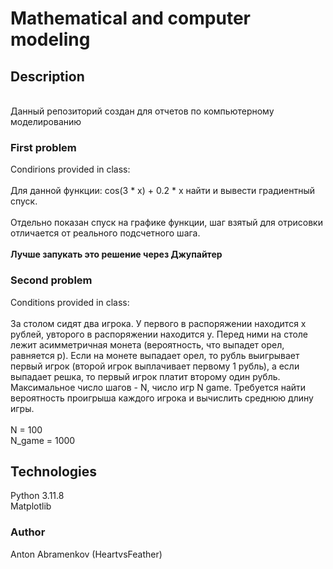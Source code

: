 # Mathematical and computer modeling
## Description
\
Данный репозиторий создан для отчетов по компьютерному моделированию
### First problem
Condirions provided in class:\
\
Для данной функции: cos(3 * x) + 0.2 * x найти и вывести градиентный спуск.\
\
Отдельно показан спуск на графике функции, шаг взятый для отрисовки отличается от реального подсчетного шага.\
\
**Лучше запукать это решение через Джупайтер**
### Second problem
Conditions provided in class:\
\
За столом сидят два игрока. У первого в распоряжении находится x рублей, увторого в распоряжении находится y. Перед ними на столе лежит асимметричная монета (вероятность, что выпадет орел, равняется p). Если на монете выпадает орел, то рубль выигрывает первый игрок (второй игрок выплачивает первому 1 рубль), а если выпадает решка, то первый игрок платит второму один рубль. Максимальное число шагов - N, число игр N game. Требуется найти вероятность проигрыша каждого игрока и вычислить среднюю длину игры.\
\
N = 100\
N_game = 1000
## Technologies
Python 3.11.8\
Matplotlib
### Author
Anton Abramenkov (HeartvsFeather)
